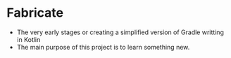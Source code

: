 # Fabricate

- The very early stages or creating a simplified version of Gradle writting in Kotlin
- The main purpose of this project is to learn something new.
